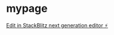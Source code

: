 # mypage

[Edit in StackBlitz next generation editor ⚡️](https://stackblitz.com/~/github.com/Pravin761/mypage)